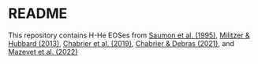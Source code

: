 # README

This repository contains H-He EOSes from [Saumon et al. (1995)](https://ui.adsabs.harvard.edu/abs/1995ApJS...99..713S/abstract), [Militzer & Hubbard (2013)](https://iopscience.iop.org/article/10.1088/0004-637X/774/2/148/meta), [Chabrier et al. (2019)](https://iopscience.iop.org/article/10.3847/1538-4357/aaf99f/meta), [Chabrier & Debras (2021)](https://iopscience.iop.org/article/10.3847/1538-4357/abfc48/meta), and [Mazevet et al. (2022)](https://www.aanda.org/articles/aa/abs/2022/08/aa35764-19/aa35764-19.html)
